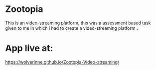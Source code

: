 # Zootopia
This is an video-streaming platform, this was a assessment based task given to me in which i had to create a video-streaming platform . 


# App live at:
https://wolverinne.github.io/Zootopia-Video-streaming/
